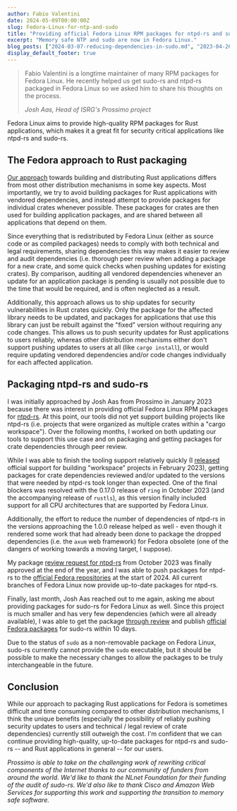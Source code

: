 ```yaml
---
author: Fabio Valentini
date: 2024-05-09T00:00:00Z
slug: Fedora-Linux-for-ntp-and-sudo
title: "Providing official Fedora Linux RPM packages for ntpd-rs and sudo-rs"
excerpt: "Memory safe NTP and sudo are now in Fedora Linux."
blog_posts: ["2024-03-07-reducing-dependencies-in-sudo.md", "2023-04-26-sudo-and-su.md"]
display_default_footer: true
---
```


<div>
  <blockquote class="blockquote">
    <span class="quote"></span>
    <div class="quote-text">
      <p class="font-italic lh-170">Fabio Valentini is a longtime maintainer of many RPM packages for Fedora Linux. He recently helped us get sudo-rs and ntpd-rs packaged in Fedora Linux so we asked him to share his thoughts on the process.</p>
      <footer class="blockquote-footer"><cite title="Source Title">Josh Aas, Head of ISRG's Prossimo project</cite></footer>
    </div>
  </blockquote>
</div>

Fedora Linux aims to provide high-quality RPM packages for Rust applications, which makes it a great fit for security critical applications like ntpd-rs and sudo-rs.

## The Fedora approach to Rust packaging

[Our approach](https://docs.fedoraproject.org/en-US/packaging-guidelines/Rust/) towards building and distributing Rust applications differs from most other distribution mechanisms in some key aspects. Most importantly, we try to avoid building packages for Rust applications with vendored dependencies, and instead attempt to provide packages for individual crates whenever possible. These packages for crates are then used for building application packages, and are shared between all applications that depend on them.

Since everything that is redistributed by Fedora Linux (either as source code or as compiled packages) needs to comply with both technical and legal requirements, sharing dependencies this way makes it easier to review and audit dependencies (i.e. thorough peer review when adding a package for a new crate, and some quick checks when pushing updates for existing crates). By comparison, auditing all vendored dependencies whenever an update for an application package is pending is usually not possible due to the time that would be required, and is often neglected as a result.

Additionally, this approach allows us to ship updates for security vulnerabilities in Rust crates quickly. Only the package for the affected library needs to be updated, and packages for applications that use this library can just be rebuilt against the "fixed" version without requiring any code changes. This allows us to push security updates for Rust applications to users reliably, whereas other distribution mechanisms either don't support pushing updates to users at all (like `cargo install`), or would require updating vendored dependencies and/or code changes individually for each affected application.

## Packaging ntpd-rs and sudo-rs

I was initially approached by Josh Aas from Prossimo in January 2023 because there was interest in providing official Fedora Linux RPM packages for [ntpd-rs](https://www.memorysafety.org/initiative/sudo-su/). At this point, our tools did not yet support building projects like ntpd-rs (i.e. projects that were organized as multiple crates within a "cargo workspace"). Over the following months, I worked on both updating our tools to support this use case and on packaging and getting packages for crate dependencies through peer review.

While I was able to finish the tooling support relatively quickly (I [released](https://pagure.io/fedora-rust/rust2rpm/raw/8ca9320/f/NEWS) official support for building "workspace" projects in February 2023), getting packages for crate dependencies reviewed and/or updated to the versions that were needed by ntpd-rs took longer than expected. One of the final blockers was resolved with the 0.17.0 release of `ring` in October 2023 (and the accompanying release of `rustls`), as this version finally included support for all CPU architectures that are supported by Fedora Linux.

Additionally, the effort to reduce the number of dependencies of ntpd-rs in the versions approaching the 1.0.0 release helped as well - even though it rendered some work that had already been done to package the dropped dependencies (i.e. the `axum` web framework) for Fedora obsolete (one of the dangers of working towards a moving target, I suppose).

My package [review request for ntpd-rs](https://bugzilla.redhat.com/show_bug.cgi?id=2246730) from October 2023 was finally approved at the end of the year, and I was able to push packages for ntpd-rs to the [official Fedora repositories](https://bodhi.fedoraproject.org/updates/?packages=ntpd-rs) at the start of 2024. All current branches of Fedora Linux now provide up-to-date packages for ntpd-rs.

Finally, last month, Josh Aas reached out to me again, asking me about providing packages for sudo-rs for Fedora Linux as well. Since this project is much smaller and has very few dependencies (which were all already available), I was able to get the package [through review](https://bugzilla.redhat.com/show_bug.cgi?id=2264457) and publish [official Fedora packages](https://bodhi.fedoraproject.org/updates/?packages=sudo-rs) for sudo-rs within 10 days.

Due to the status of `sudo` as a non-removable package on Fedora Linux, sudo-rs currently cannot provide the `sudo` executable, but it should be possible to make the necessary changes to allow the packages to be truly interchangeable in the future.

## Conclusion

While our approach to packaging Rust applications for Fedora is sometimes difficult and time consuming compared to other distribution mechanisms, I think the unique benefits (especially the possibility of reliably pushing security updates to users and technical / legal review of crate dependencies) currently still outweigh the cost. I'm confident that we can continue providing high-quality, up-to-date packages for ntpd-rs and sudo-rs -- and Rust applications in general -- for our users.

*Prossimo is able to take on the challenging work of rewriting critical components of the Internet thanks to our community of funders from around the world. We'd like to thank the NLnet Foundation for their funding of the audit of sudo-rs. We'd also like to thank Cisco and Amazon Web Services for supporting this work and supporting the transition to memory safe software.*
